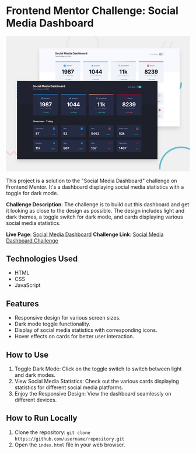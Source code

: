 # Frontend Mentor Challenge: Social Media Dashboard

![Design preview for the Social media dashboard with theme switcher coding challenge](./design/desktop-preview.jpg)


This project is a solution to the "Social Media Dashboard" challenge on Frontend Mentor. It's a dashboard displaying social media statistics with a toggle for dark mode.

**Challenge Description**: The challenge is to build out this dashboard and get it looking as close to the design as possible. The design includes light and dark themes, a toggle switch for dark mode, and cards displaying various social media statistics.

**Live Page**: [Social Media Dashboard]([#](https://anika57.github.io/light-and-dark-mode/))
**Challenge Link**: [Social Media Dashboard Challenge](https://www.frontendmentor.io/challenges/social-media-dashboard-with-theme-switcher-6oY8ozp_H) 


## Technologies Used
- HTML
- CSS
- JavaScript

## Features
- Responsive design for various screen sizes.
- Dark mode toggle functionality.
- Display of social media statistics with corresponding icons.
- Hover effects on cards for better user interaction.

## How to Use
1. Toggle Dark Mode: Click on the toggle switch to switch between light and dark modes.
2. View Social Media Statistics: Check out the various cards displaying statistics for different social media platforms.
3. Enjoy the Responsive Design: View the dashboard seamlessly on different devices.

## How to Run Locally
1. Clone the repository: `git clone https://github.com/username/repository.git`
2. Open the `index.html` file in your web browser.
